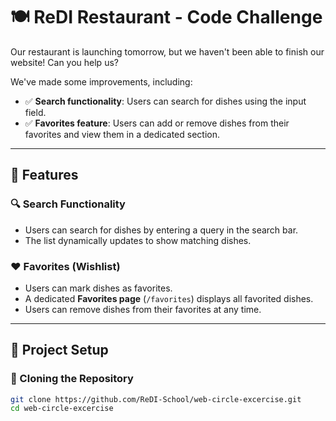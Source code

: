 # 🍽️ ReDI Restaurant - Code Challenge  

Our restaurant is launching tomorrow, but we haven't been able to finish our website! Can you help us?  

We've made some improvements, including:  
- ✅ **Search functionality**: Users can search for dishes using the input field.  
- ✅ **Favorites feature**: Users can add or remove dishes from their favorites and view them in a dedicated section.  

---

## 🚀 Features  

### 🔍 Search Functionality  
- Users can search for dishes by entering a query in the search bar.  
- The list dynamically updates to show matching dishes.  

### ❤️ Favorites (Wishlist)  
- Users can mark dishes as favorites.  
- A dedicated **Favorites page** (`/favorites`) displays all favorited dishes.  
- Users can remove dishes from their favorites at any time.  

---

## 📂 Project Setup  

### 🔧 Cloning the Repository  
```sh
git clone https://github.com/ReDI-School/web-circle-excercise.git
cd web-circle-excercise
